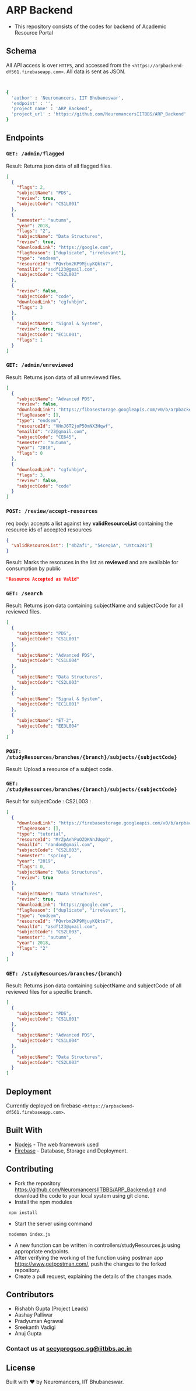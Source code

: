 # ARP Backend

- This repository consists of the codes for backend of Academic Resource Portal

## Schema

All API access is over `HTTPS`, and accessed from the `<https://arpbackend-df561.firebaseapp.com>`. All data is sent as JSON.

```bash


{
  'author' : 'Neuromancers, IIT Bhubaneswar',
  'endpoint' : '',
  'project_name' : 'ARP_Backend',
  'project_url' : 'https://github.com/NeuromancersIITBBS/ARP_Backend'
}
```

## Endpoints

### `GET: /admin/flagged`

Result:
Returns json data of all flagged files.

```json
[
  {
    "flags": 2,
    "subjectName": "PDS",
    "review": true,
    "subjectCode": "CS1L001"
  },
  {
    "semester": "autumn",
    "year": 2018,
    "flags": "2",
    "subjectName": "Data Structures",
    "review": true,
    "downloadLink": "https://google.com",
    "flagReason": ["duplicate", "irrelevant"],
    "type": "endsem",
    "resourceId": "PQvrbm2KP9MjuyKQktn7",
    "emailId": "asdf123@gmail.com",
    "subjectCode": "CS2L003"
  },
  {
    "review": false,
    "subjectCode": "code",
    "downloadLink": "cgfvhbjn",
    "flags": 3
  },
  {
    "subjectName": "Signal & System",
    "review": true,
    "subjectCode": "EC1L001",
    "flags": 1
  }
]
```

### `GET: /admin/unreviewed`

Result:
Returns json data of all unreviewed files.

```json
[
  {
    "subjectName": "Advanced PDS",
    "review": false,
    "downloadLink": "https://fibasestorage.googleapis.com/v0/b/arpbackend-7b652.appspot.com/o/3.%20Gene%20Mutation.pdf?alt=media&token=78e20a31-3daa-4924-9ea7-3293513cad97",
    "flagReason": [],
    "type": "endsem",
    "resourceId": "VHnJ6T2joP50mNX3Hqwf",
    "emailId": "r22@gmail.com",
    "subjectCode": "CE645",
    "semester": "autumn",
    "year": "2018",
    "flags": 0
  },
  {
    "downloadLink": "cgfvhbjn",
    "flags": 3,
    "review": false,
    "subjectCode": "code"
  }
]
```

### `POST: /review/accept-resources`

req body:
accepts a list against key **validResourceList** containing the resource ids of accepted resources

```json
{
  "validResourceList": ["4bZaf1", "54ceq1A", "UYtca241"]
}
```

Result:
Marks the resoruces in the list as **reviewed** and are available for consumption by public

```json
"Resource Accepted as Valid"
```

### `GET: /search`

Result:
Returns json data containing subjectName and subjectCode for all reviewed files.

```json
[
  {
    "subjectName": "PDS",
    "subjectCode": "CS1L001"
  },
  {
    "subjectName": "Advanced PDS",
    "subjectCode": "CS1L004"
  },
  {
    "subjectName": "Data Structures",
    "subjectCode": "CS2L003"
  },
  {
    "subjectName": "Signal & System",
    "subjectCode": "EC1L001"
  },
  {
    "subjectName": "ET-2",
    "subjectCode": "EE3L004"
  }
]
```

### `POST: /studyResources/branches/{branch}/subjects/{subjectCode}`

Result:
Upload a resource of a subject code.

### `GET: /studyResources/branches/{branch}/subjects/{subjectCode}`

Result for subjectCode : CS2L003 :

```json
[
  {
    "downloadLink": "https://firebasestorage.googleapis.com/v0/b/arpbackend-7b652.appspot.com/o/3.%20Gene%20Mutation.pdf?alt=media&token=78e20a31-3daa-4924-9ea7-3293513cad97",
    "flagReason": [],
    "type": "tutorial",
    "resourceId": "MrZpAehPuOZQKNnJUqxQ",
    "emailId": "random@gmail.com",
    "subjectCode": "CS2L003",
    "semester": "spring",
    "year": "2019",
    "flags": 0,
    "subjectName": "Data Structures",
    "review": true
  },
  {
    "subjectName": "Data Structures",
    "review": true,
    "downloadLink": "https://google.com",
    "flagReason": ["duplicate", "irrelevant"],
    "type": "endsem",
    "resourceId": "PQvrbm2KP9MjuyKQktn7",
    "emailId": "asdf123@gmail.com",
    "subjectCode": "CS2L003",
    "semester": "autumn",
    "year": 2018,
    "flags": "2"
  }
]
```

### `GET: /studyResources/branches/{branch}`

Result:
Returns json data containing subjectName and subjectCode of all reviewed files for a specific branch.

```json
[
  {
    "subjectName": "PDS",
    "subjectCode": "CS1L001"
  },
  {
    "subjectName": "Advanced PDS",
    "subjectCode": "CS1L004"
  },
  {
    "subjectName": "Data Structures",
    "subjectCode": "CS2L003"
  }
]
```

## Deployment

Currently deployed on firebase `<https://arpbackend-df561.firebaseapp.com>`.

## Built With

- [Nodejs](https://nodejs.org/en/) - The web framework used
- [Firebase](https://firebase.google.com/) - Database, Storage and Deployment.

## Contributing

- Fork the repository https://github.com/NeuromancersIITBBS/ARP_Backend.git and download the code to your local system using git clone.
- Install the npm modules

```
 npm install
```

- Start the server using command

```
 nodemon index.js
```

- A new function can be written in controllers/studyResources.js using appropriate endpoints.
- After verifying the working of the function using postman app https://www.getpostman.com/, push the changes to the forked repository.
- Create a pull request, explaining the details of the changes made.

## Contributors

- Rishabh Gupta (Project Leads)
- Aashay Palliwar
- Pradyuman Agrawal
- Sreekanth Vadigi
- Anuj Gupta

### Contact us at secyprogsoc.sg@iitbbs.ac.in

## License

Built with ♥ by Neuromancers, IIT Bhubaneswar.
